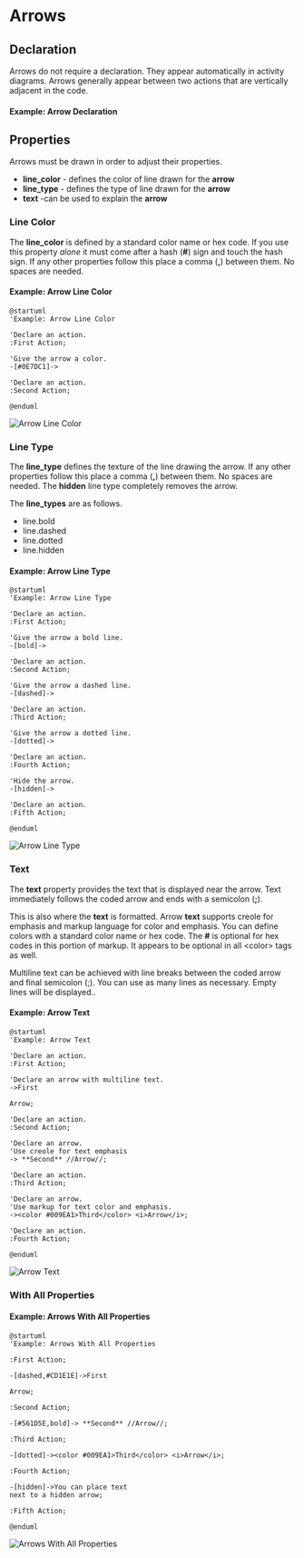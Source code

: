 # Arrows

## Declaration

Arrows do not require a declaration. They appear automatically in activity diagrams. Arrows generally appear between two actions that are vertically adjacent in the code.

#### Example: Arrow Declaration

## Properties

Arrows must be drawn in order to adjust their properties.

* **line\_color** - defines the color of line drawn for the **arrow**
* **line\_type** - defines the type of line drawn for the **arrow**
* **text** -can be used to explain the **arrow**

### Line Color

The **line\_color** is defined by a standard color name or hex code. If you use this property _alone_ it must come after a hash (**#**) sign and touch the hash sign. If any other properties follow this place a comma (**,**) between them. No spaces are needed.

#### Example: Arrow Line Color

```
@startuml
'Example: Arrow Line Color

'Declare an action.
:First Action;

'Give the arrow a color.
-[#0E7DC1]->

'Declare an action.
:Second Action;

@enduml
```

![Arrow Line Color](../../../../../.gitbook/assets/Arrows02\_linecolor.png)

### Line Type

The **line\_type** defines the texture of the line drawing the arrow. If any other properties follow this place a comma (**,**) between them. No spaces are needed. The **hidden** line type completely removes the arrow.

The **line\_types** are as follows.

* line.bold
* line.dashed
* line.dotted
* line.hidden

#### Example: Arrow Line Type

```
@startuml
'Example: Arrow Line Type

'Declare an action.
:First Action;

'Give the arrow a bold line.
-[bold]->

'Declare an action.
:Second Action;

'Give the arrow a dashed line.
-[dashed]->

'Declare an action.
:Third Action;

'Give the arrow a dotted line.
-[dotted]->

'Declare an action.
:Fourth Action;

'Hide the arrow.
-[hidden]->

'Declare an action.
:Fifth Action;

@enduml
```

![Arrow Line Type](<../../../../../.gitbook/assets/Arrows03\_linetype (2).png>)

### Text

The **text** property provides the text that is displayed near the arrow. Text immediately follows the coded arrow and ends with a semicolon (**;**).

This is also where the **text** is formatted. Arrow **text** supports creole for emphasis and markup language for color and emphasis. You can define colors with a standard color name or hex code. The **#** is optional for hex codes in this portion of markup. It appears to be optional in all \<color> tags as well.&#x20;

Multiline text can be achieved with line breaks between the coded arrow and final semicolon (;). You can use as many lines as necessary. Empty lines will be displayed..

#### Example: Arrow Text

```
@startuml
'Example: Arrow Text

'Declare an action.
:First Action;

'Declare an arrow with multiline text.
->First

Arrow;

'Declare an action.
:Second Action;

'Declare an arrow.
'Use creole for text emphasis
-> **Second** //Arrow//;

'Declare an action.
:Third Action;

'Declare an arrow.
'Use markup for text color and emphasis.
-><color #009EA1>Third</color> <i>Arrow</i>;

'Declare an action.
:Fourth Action;

@enduml
```

![Arrow Text](../../../../../.gitbook/assets/Arrows04\_text.png)

### With All Properties

#### Example: Arrows With All Properties

```
@startuml
'Example: Arrows With All Properties

:First Action;

-[dashed,#CD1E1E]->First

Arrow;

:Second Action;

-[#561D5E,bold]-> **Second** //Arrow//;

:Third Action;

-[dotted]-><color #009EA1>Third</color> <i>Arrow</i>;

:Fourth Action;

-[hidden]->You can place text
next to a hidden arrow;

:Fifth Action;

@enduml
```

![Arrows With All Properties](../../../../../.gitbook/assets/Arrows05\_allprops.png)

